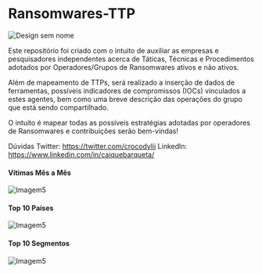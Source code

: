 # Ransomwares-TTP

![Design sem nome](https://github.com/crocodyli/Ransomwares-TTP/assets/113185400/4b8c8e8c-4d91-4d3a-8a18-cddb87feb78a)

Este repositório foi criado com o intuito de auxiliar as empresas e pesquisadores independentes acerca de Táticas, Técnicas e Procedimentos adotados por Operadores/Grupos de Ransomwares ativos e não ativos. 

Além de mapeamento de TTPs, será realizado a inserção de dados de ferramentas, possíveis indicadores de compromissos (IOCs) vinculados a estes agentes, bem como uma breve descrição das operações do grupo que está sendo compartilhado. 

O intuito é mapear todas as possíveis estratégias adotadas por operadores de Ransomwares e contribuições serão bem-vindas! 

Dúvidas
Twitter: https://twitter.com/crocodylii 
LinkedIn: https://www.linkedin.com/in/caiquebarqueta/ 


#### Vítimas Mês a Mês

![Imagem5](images/Xnip2023-07-29_14-42-31.png)

#### Top 10 Países

![Imagem5](images/Xnip2023-07-29_14-42-37.png)


#### Top 10 Segmentos

![Imagem5](images/Xnip2023-07-29_14-42-42.png)